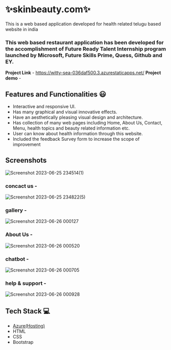 # ✨skinbeauty.com✨

This is a web based application developed for health related telugu based website in india

### This web based restaurant application has been developed for the accomplishment of Future Ready Talent Internship program launched by Microsoft, Future Skills Prime, Quess, Github and EY.


**Project Link** - https://witty-sea-036daf500.3.azurestaticapps.net/
**Project demo** -

## Features and Functionalities 😃

- Interactive and responsive UI.
- Has many graphical and visual innovative effects.
- Have an aesthetically pleasing visual design and architecture.
- Has collection of many web pages including Home, About Us, Contact, Menu, health topics and beauty related information etc.
- User can know about health information through this website.
- Included the feedback Survey form to increase the scope of improvement 

## Screenshots
![Screenshot 2023-06-25 234514(1)](https://github.com/subhanikhanpathan/skinbeauty.com/assets/93383338/0f85b5b7-1d0e-4d3f-b042-8f23d1d0c89a)

### concact us -
![Screenshot 2023-06-25 234822(5)](https://github.com/subhanikhanpathan/skinbeauty.com/assets/93383338/32688544-2a84-485f-a49a-7ee9443bf73b)

### gallery -
![Screenshot 2023-06-26 000127](https://github.com/subhanikhanpathan/skinbeauty.com/assets/93383338/fea101ff-47e3-48e1-b62b-3ea3a143e332)

   
### About Us -
![Screenshot 2023-06-26 000520](https://github.com/subhanikhanpathan/skinbeauty.com/assets/93383338/8ab47fd3-085f-4499-b753-a6921058e513)


### chatbot -
![Screenshot 2023-06-26 000705](https://github.com/subhanikhanpathan/skinbeauty.com/assets/93383338/d4c7c93c-bfac-4e72-b5a3-3cd42d7024a1)


### help & support -

![Screenshot 2023-06-26 000928](https://github.com/subhanikhanpathan/skinbeauty.com/assets/93383338/ef9eeb10-ff45-4e4c-8ec3-39929dd301e3)





## Tech Stack 💻

- [Azure(Hosting)](https://azure.microsoft.com/en-in/features/azure-portal/)
- HTML
- CSS
- Bootstrap
